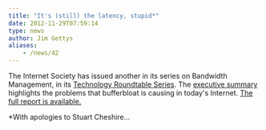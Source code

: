 ```yaml
---
title: "It's (still) the latency, stupid*"
date: 2012-11-29T07:59:14
type: news
author: Jim Gettys
aliases:
    - /news/42
---
```

The Internet Society has issued another in its series on Bandwidth
Management, in its [Technology Roundtable
Series](http://www.internetsociety.org/blog/2012/11/its-still-latency-stupid).
The [executive
summary](http://www.internetsociety.org/doc/bandwidth-management-internet-society-technology-roundtable-series)
highlights the problems that bufferbloat is causing in today's Internet.
[The full report is
available.](http://www.internetsociety.org/sites/default/files/BWroundtable_report-1.0.pdf)

\*With apologies to Stuart Cheshire...
